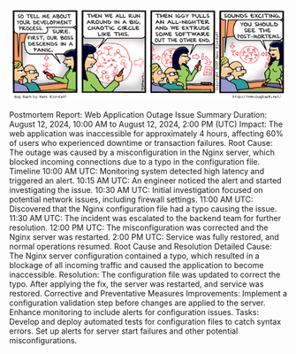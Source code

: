 ![Postmortem](0x19-postmortem/image.gif)

Postmortem Report: Web Application Outage
Issue Summary
Duration: August 12, 2024, 10:00 AM to August 12, 2024, 2:00 PM (UTC)
Impact: The web application was inaccessible for approximately 4 hours, affecting 60% of users who experienced downtime or transaction failures.
Root Cause: The outage was caused by a misconfiguration in the Nginx server, which blocked incoming connections due to a typo in the configuration file.
Timeline
10:00 AM UTC: Monitoring system detected high latency and triggered an alert.
10:15 AM UTC: An engineer noticed the alert and started investigating the issue.
10:30 AM UTC: Initial investigation focused on potential network issues, including firewall settings.
11:00 AM UTC: Discovered that the Nginx configuration file had a typo causing the issue.
11:30 AM UTC: The incident was escalated to the backend team for further resolution.
12:00 PM UTC: The misconfiguration was corrected and the Nginx server was restarted.
2:00 PM UTC: Service was fully restored, and normal operations resumed.
Root Cause and Resolution
Detailed Cause: The Nginx server configuration contained a typo, which resulted in a blockage of all incoming traffic and caused the application to become inaccessible.
Resolution: The configuration file was updated to correct the typo. After applying the fix, the server was restarted, and service was restored.
Corrective and Preventative Measures
Improvements:
Implement a configuration validation step before changes are applied to the server.
Enhance monitoring to include alerts for configuration issues.
Tasks:
Develop and deploy automated tests for configuration files to catch syntax errors.
Set up alerts for server start failures and other potential misconfigurations.